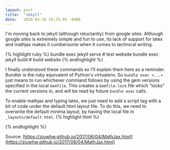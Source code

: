 ```yaml
---
layout: post
title:  "Jekyll"
date:   2020-03-16 15:33:49 -0400
---
```


I'm moving back to jekyll (although reluctantly) from google sites. Although google sites is extremely simple and fun to use, its lack of support for latex and mathjax makes it cumbersome when it comes to technical writing.

{% highlight ruby %}
bundle exec jekyll serve # test website
bundle exec jekyll build # build website
{% endhighlight %}

I finally understood these commands so I'll explain them here as a reminder. Bundler is the ruby equivalent of Python's virtualenv. So `bundle exec <...>` just means to run whichever command follows by using the gem versions specified in the local `Gemfile`. This creates a `Gemfile.lock` file which "locks" the current versions in, and will be read by future `bundle exec` calls.

To enable mathjax and typing latex, we just need to add a script tag with a bit of code under the default.html layout file. To do this, we need to overwrite the default minima layout, by having the local file in `_layouts/default.html`.
{% highlight html %}
  <!-- MathJax Script -->
  <script type="text/x-mathjax-config">
    MathJax.Hub.Config({
    tex2jax: {
    inlineMath: [ ['$','$'], ["\\(","\\)"] ],
    displayMath: [ ['$$','$$'], ["\\[","\\]"] ],
    processEscapes: true
    },
    "HTML-CSS": {
    scale: 100
    }
    });
  </script>
  <script type="text/javascript" src="http://cdn.mathjax.org/mathjax/latest/MathJax.js?config=TeX-AMS-MML_HTMLorMML"></script>
{% endhighlight %}

Source: [https://zjuwhw.github.io/2017/06/04/MathJax.html](https://zjuwhw.github.io/2017/06/04/MathJax.html)